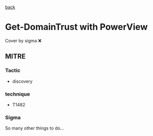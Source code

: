 [back](../index.md)
# Get-DomainTrust with PowerView
Cover by sigma :x: 

## MITRE
### Tactic
  - discovery

### technique
  - T1482

### Sigma

 So many other things to do...